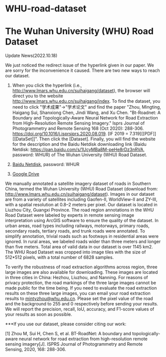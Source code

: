 # WHU-road-dataset 

# The Wuhan University (WHU) Road Dataset

Update News(2022.10.18)

We just noticed the redirect issue of the hyperlink given in our paper. We are sorry for the inconvenience it caused. There are two new ways to reach our dataset. 

1. When you click the hyperlink (i.e., http://www.lmars.whu.edu.cn/suihaigang/dataset), the browser will direct you to the website http://www.lmars.whu.edu.cn/suihaigang/index. To find the dataset, you need to click "学术成果"->"学术论文" and find the paper "Zhou, Mingting, Haigang Sui, Shanxiong Chen, Jindi Wang, and Xu Chen. "Bt-Roadnet: A Boundary and Topologically-Aware Neural Network for Road Extraction from High-Resolution Remote Sensing Imagery." Isprs Journal of Photogrammetry and Remote Sensing 168 (Oct 2020): 288-306. https://doi.org/10.1016/j.isprsjprs.2020.08.019. [IF 2019 = 7.319][[PDF]][[DataSet]]". Then click the [Dataset]. Finally, you will find the website for the description and the Baidu Netdisk downloading link (Baidu Netdisk: https://pan.baidu.com/s/1UcyMBa8M-peHe8rDz3nRVA, password: WHUR) of The Wuhan University (WHU) Road Dataset.

2. [Baidu Netdisk](https://pan.baidu.com/s/1UcyMBa8M-peHe8rDz3nRVA), password: WHUR

3. [Google Drive](https://drive.google.com/drive/folders/1sBQbOd__VcCWxH5tw5ZM1_hXEjkVB2Uc?usp=sharing)

We manually annotated a satellite imagery dataset of roads in Southern China, termed the Wuhan University (WHU) Road Dataset (download from: http://www.lmars.whu.edu.cn/suihaigang/dataset). Images in our dataset are from a variety of satellites including Gaofen-II, WorldView-II and ZY-III, with a spatial resolution at 0.8–2 meters per pixel. Our dataset is located in Liuzhou City, Guangxi Province. The road region annotations in the WHU Road Dataset were labeled by experts in remote sensing image interpretation using ArcGIS software to ensure the quality of the dataset. In urban areas, road types including railways, motorways, primary roads, secondary roads, tertiary roads, and trunk roads were annotated. To simplify annotation, trivial roads such as footways in residential areas were ignored. In rural areas, we labeled roads wider than three meters and longer than five meters. Total area of valid data in our dataset is over 1145 km2. The WHU Road Dataset was cropped into image tiles with the size of 512*512 pixels, with a total number of 6828 samples.

To verify the robustness of road extraction algorithms across region, three large images are also available for downloading. These images are located in three cities in China: Hezhou, Liuzhou, and Nanning. For reasons of privacy protection, the road markings of the three large images cannot be made public for the time being. If you need to evaluate the road extraction results on these three large images, you can email your road extraction results to mintyzhou@whu.edu.cn. Please set the pixel value of the road and the background to 255 and 0 respectively before sending your results. We will report the precision, recall, IoU, accuracy, and F1-score values of your results as soon as possible.

***If you use our dataset, please consider citing our work:

[1] Zhou M, Sui H, Chen S, et al. BT-RoadNet: A boundary and topologically-aware neural network for road extraction from high-resolution remote sensing imagery[J]. ISPRS Journal of Photogrammetry and Remote Sensing, 2020, 168: 288-306.
